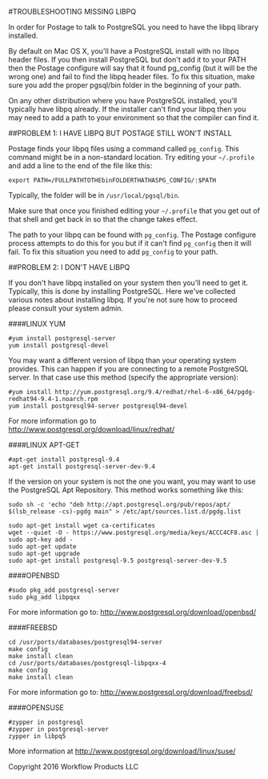 #TROUBLESHOOTING MISSING LIBPQ

In order for Postage to talk to PostgreSQL you need to have the libpq library installed. 

By default on Mac OS X, you'll have a PostgreSQL install with no libpq header files. If you then install PostgreSQL but don't add it to your PATH then the Postage configure will say that it found pg_config (but it will be the wrong one) and fail to find the libpq header files. To fix this situation, make sure you add the proper pgsql/bin folder in the beginning of your path.

On any other distribution where you have PostgreSQL installed, you'll typically have libpq already. If the installer can't find your libpq then you may need to add a path to your environment so that the compiler can find it.

##PROBLEM 1: I HAVE LIBPQ BUT POSTAGE STILL WON'T INSTALL

Postage finds your libpq files using a command called `pg_config`. This command might be in a non-standard location. Try editing your `~/.profile` and add a line to the end of the file like this:

	export PATH=/FULLPATHTOTHEbinFOLDERTHATHASPG_CONFIG/:$PATH

Typically, the folder will be in `/usr/local/pgsql/bin`.

Make sure that once you finished editing your `~/.profile` that you get out of that shell and get back in so that the change takes effect.

The path to your libpq can be found with `pg_config`. The Postage configure process attempts to do this for you but if it can't find `pg_config` then it will fail. To fix this situation you need to add `pg_config` to your path.

##PROBLEM 2: I DON'T HAVE LIBPQ

If you don't have libpq installed on your system then you'll need to get it. Typically, this is done by installing PostgreSQL. Here we've collected various notes about installing libpq. If you're not sure how to proceed please consult your system admin.

####LINUX YUM

	#yum install postgresql-server
	yum install postgresql-devel

You may want a different version of libpq than your operating system provides. This can happen if you are connecting to a remote PostgreSQL server. In that case use this method (specify the appropriate version):

	#yum install http://yum.postgresql.org/9.4/redhat/rhel-6-x86_64/pgdg-redhat94-9.4-1.noarch.rpm
	yum install postgresql94-server postgresql94-devel

For more information go to http://www.postgresql.org/download/linux/redhat/


####LINUX APT-GET	

	#apt-get install postgresql-9.4
	apt-get install postgresql-server-dev-9.4

If the version on your system is not the one you want, you may want to use the PostgreSQL Apt Repository. This method works something like this:

	sudo sh -c 'echo "deb http://apt.postgresql.org/pub/repos/apt/ $(lsb_release -cs)-pgdg main" > /etc/apt/sources.list.d/pgdg.list

	sudo apt-get install wget ca-certificates
	wget --quiet -O - https://www.postgresql.org/media/keys/ACCC4CF8.asc | sudo apt-key add -
	sudo apt-get update
	sudo apt-get upgrade
	sudo apt-get install postgresql-9.5 postgresql-server-dev-9.5


####OPENBSD

	#sudo pkg_add postgresql-server
	sudo pkg_add libpqxx

For more information go to: http://www.postgresql.org/download/openbsd/


####FREEBSD

	cd /usr/ports/databases/postgresql94-server
	make config
	make install clean
	cd /usr/ports/databases/postgresql-libpqxx-4
	make config
	make install clean

For more information go to: http://www.postgresql.org/download/freebsd/


####OPENSUSE

	#zypper in postgresql
	#zypper in postgresql-server
	zypper in libpq5

More information at http://www.postgresql.org/download/linux/suse/

Copyright 2016 Workflow Products LLC